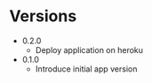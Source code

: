 Versions
========

* 0.2.0
    * Deploy application on heroku
* 0.1.0
    * Introduce initial app version
 